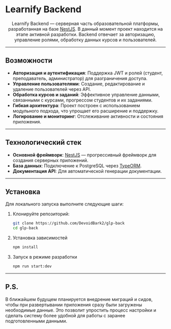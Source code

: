 # Learnify Backend

<p align="center">Learnify Backend — серверная часть образовательной платформы, разработанная на базе <a href="https://nestjs.com/" target="_blank">NestJS</a>. В данный момент проект находится на этапе активной разработки. Backend отвечает за авторизацию, управление ролями, обработку данных курсов и пользователей.</p>

---

## Возможности

- **Авторизация и аутентификация**: Поддержка JWT и ролей (студент, преподаватель, администратор) для разграничения доступа.
- **Управление пользователями**: Создание, редактирование и удаление пользователей через API.
- **Обработка курсов и заданий**: Эффективное управление данными, связанными с курсами, прогрессом студентов и их заданиями.
- **Гибкая архитектура**: Проект построен с использованием модульного подхода, что упрощает его расширение и поддержку.
- **Логирование и мониторинг**: Отслеживание активности и состояния приложения.

---

## Технологический стек

- **Основной фреймворк**: [NestJS](https://nestjs.com/) — прогрессивный фреймворк для создания серверных приложений.
- **База данных**: Подключение к PostgreSQL через [TypeORM](https://typeorm.io/).
- **Документация API**: Для автоматической генерации документации.

---

## Установка

Для локального запуска выполните следующие шаги:

1. Клонируйте репозиторий:
   ```bash
   git clone https://github.com/DevoidBark2/glp-back
   cd glp-back

2. Установка зависимостей
   ```bash
   npm install
3. Запуск в режиме разработки
   ```bash
   npm run start:dev

---

## P.S.
 В ближайшем будущем планируется внедрение миграций и сидов, чтобы при развертывании приложения сразу были загружены необходимые данные. Это позволит упростить процесс настройки и сделать систему более удобной для работы с заранее подготовленными данными.
